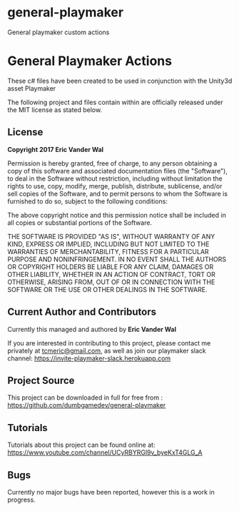 # general-playmaker
General playmaker custom actions


# General Playmaker Actions

These c# files have been created to be used in conjunction with the Unity3d asset Playmaker

The following project and files contain within are officially released under the MIT license as stated below. 

## License

**Copyright 2017 Eric Vander Wal**

Permission is hereby granted, free of charge, to any person obtaining a copy of this software and associated documentation files (the "Software"), to deal in the Software without restriction, including without limitation the rights to use, copy, modify, merge, publish, distribute, sublicense, and/or sell copies of the Software, and to permit persons to whom the Software is furnished to do so, subject to the following conditions:

The above copyright notice and this permission notice shall be included in all copies or substantial portions of the Software.

THE SOFTWARE IS PROVIDED "AS IS", WITHOUT WARRANTY OF ANY KIND, EXPRESS OR IMPLIED, INCLUDING BUT NOT LIMITED TO THE WARRANTIES OF MERCHANTABILITY, FITNESS FOR A PARTICULAR PURPOSE AND NONINFRINGEMENT. IN NO EVENT SHALL THE AUTHORS OR COPYRIGHT HOLDERS BE LIABLE FOR ANY CLAIM, DAMAGES OR OTHER LIABILITY, WHETHER IN AN ACTION OF CONTRACT, TORT OR OTHERWISE, ARISING FROM, OUT OF OR IN CONNECTION WITH THE SOFTWARE OR THE USE OR OTHER DEALINGS IN THE SOFTWARE.

## Current Author and Contributors

Currently this managed and authored by **Eric Vander Wal**

If you are interested in contributing to this project, please contact me privately at tcmeric@gmail.com, as well as join our playmaker slack channel: https://invite-playmaker-slack.herokuapp.com

## Project Source

This project can be downloaded in full for free from : https://github.com/dumbgamedev/general-playmaker

## Tutorials

Tutorials about this project can be found online at: https://www.youtube.com/channel/UCyRBYRGl9v_byeKxT4GLG_A

## Bugs

Currently no major bugs have been reported, however this is a work in progress.
